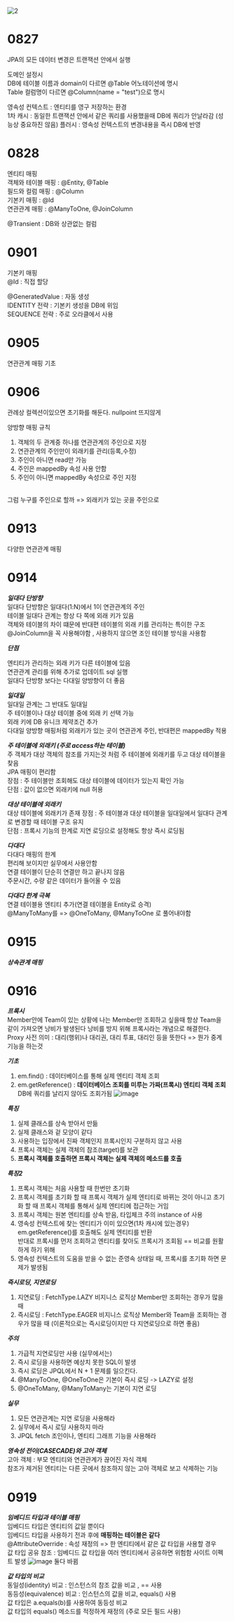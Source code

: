 
![2](https://user-images.githubusercontent.com/62537935/190548170-fe3c9a73-4161-4d82-92c1-a2baf561d755.png)

# 0827

JPA의 모든 데이터 변경은 트랜잭션 안에서 실행<br>

도메인 설정시<br>
DB에 테이블 이름과 domain이 다르면 @Table 어노테이션에 명시<br>
Table 컬럼명이 다르면 @Column(name = "test")으로 명시

영속성 컨텍스트 : 엔티티를 영구 저장하는 환경<br>
1차 캐시 : 동일한 트랜잭션 안에서 같은 쿼리를 사용했을때 DB에 쿼리가 안날라감 (성능상 중요하진 않음)
플러시 : 영속성 컨텍스트의 변경내용을 즉시 DB에 반영<br>

# 0828
엔티티 매핑<br>
객체와 테이블 매핑 : @Entity, @Table<br>
필드와 컬럼 매핑 : @Column<br>
기본키 매핑 : @Id<br>
연관관계 매핑 : @ManyToOne, @JoinColumn<br>

@Transient : DB와 상관없는 컬럼

# 0901
기본키 매핑<br>
@Id : 직접 할당<br>

@GeneratedValue : 자동 생성<br>
IDENTITY 전략 : 기본키 생성을 DB에 위임<br>
SEQUENCE 전략 : 주로 오라클에서 사용

# 0905
연관관계 매핑 기초

# 0906
관례상 컬렉션이있으면 초기화를 해둔다. nullpoint 뜨지않게<br>

양방향 매핑 규칙<br>
1. 객체의 두 관계중 하나를 연관관계의 주인으로 지정
2. 연관관계의 주인만이 외래키를 관리(등록,수정)
3. 주인이 아니면 read만 가능
4. 주인은 mappedBy 속성 사용 안함
5. 주인이 아니면 mappedBy 속성으로 주인 지정

<br>
그럼 누구를 주인으로 할까 => 외래키가 있는 곳을 주인으로

# 0913
다양한 연관관계 매핑

# 0914
**_일대다 단방향_**<br>
일대다 단방향은 일대다(1:N)에서 1이 연관관계의 주인<br>
테이블 일대다 관계는 항상 다 쪽에 외래 키가 있음<br>
객체와 테이블의 차이 떄문에 반대편 테이블의 외래 키를 관리하는 특이한 구조<br>
@JoinColumn을 꼭 사용해야함 , 사용하지 않으면 조인 테이블 방식을 사용함<br>

**_단점_**<br>

엔티티가 관리하는 외래 키가 다른 테이블에 있음<br>
연관관계 관리를 위해 추가로 업데이트 sql 실행<br>
일대다 단방향 보다는 다대일 양방향이 더 좋음<br>

**_일대일_**<br>
일대일 관계는 그 반대도 일대일<br>
주 테이블이나 대상 테이블 중에 외래 키 선택 가능<br>
외래 키에 DB 유니크 제약조건 추가<br>
다대일 양방향 매핑처럼 외래키가 있는 곳이 연관관계 주인, 반대편은 mappedBy 적용<br>

**_주 테이블에 외래키 (주로 access하는 테이블)_**<br>
주 객체가 대상 객체의 참조를 가지는것 처럼 주 테이블에 외래키를 두고 대상 테이블을 찾음<br>
JPA 매핑이 편리함<br>
장점 : 주 테이블만 조회해도 대상 테이블에 데이터가 있는지 확인 가능<br>
단점 : 값이 없으면 외래키에 null 허용<br>

**_대상 테이블에 외래키_**<br>
대상 테이블에 외래키가 존재
장점 : 주 테이블과 대상 테이블을 일대일에서 일대다 관계로 변경할 때 테이블 구조 유지<br>
단점 : 프록시 기능의 한계로 지연 로딩으로 설정해도 항상 즉시 로딩됨

**_다대다_**<br>
다대다 매핑의 한계<br>
편리해 보이지만 실무에서 사용안함<br>
연결 테이블이 단순히 연결만 하고 끝나지 않음<br>
주문시간, 수량 같은 데이터가 들어올 수 있음<br>

**_다대다 한계 극복_**<br>
연결 테이블용 엔티티 추가(연결 테이블을 Entity로 승격)<br>
@ManyToMany를 => @OneToMany, @ManyToOne 로 풀어내야함

# 0915
**_상속관계 매핑_**

# 0916
**_프록시_**<br>
Member안에 Team이 있는 상황에 나는 Member만 조회하고 싶을때 항상 Team을 같이 가져오면 낭비가 발생된다 낭비를 방지 위해 프록시라는 개념으로 해결한다.<br>
Proxy 사전 의미 : 대리(행위)나 대리권, 대리 투표, 대리인 등을 뜻한다 => 뭔가 중계 기능을 하는것<br>

**_기초_**
1. em.find() : 데이터베이스를 통해 실제 엔티티 객체 조회
2. em.getReference() : **데이터베이스 조회를 미루는 가짜(프록시) 엔티티 객체 조회** DB에 쿼리를 날리지 않아도 조회가됨 
![image](https://user-images.githubusercontent.com/62537935/190550564-f3b975ff-9113-42e7-adb5-cd4574b83269.png)

**_특징_**
1. 실제 클래스를 상속 받아서 만듦
2. 실제 클래스와 겉 모양이 같다
3. 사용하는 입장에서 진짜 객체인지 프록시인지 구분하지 않고 사용
4. 프록시 객체는 실제 객체의 참조(target)를 보관
5. **프록시 객체를 호출하면 프록시 객체는 실제 객체의 메소드를 호출**

**_특징2_**
1. 프록시 객체는 처음 사용할 때 한번만 초기화
2. 프록시 객체를 초기화 할 때 프록시 객체가 실제 엔티티로 바뀌는 것이 아니고 초기화 할 때 프록시 객체를 통해서 실제 엔티티에 접근하는 거임
3. 프록시 객체는 원본 엔티티를 상속 받음, 타입체크 주의 instance of 사용
4. 영속성 컨텍스트에 찾는 엔티티가 이미 있으면(1차 캐시에 있는경우) em.getReference()를 호출해도 실제 엔티티를 반환<br>
반대로 프록시를 먼저 조회하고 엔티티를 찾아도 프록시가 조회됨 == 비교를 원활하게 하기 위해
5. 영속성 컨텍스트의 도움을 받을 수 없는 준영속 상태일 때, 프록시를 초기화 하면 문제가 발생됨

**_즉시로딩, 지연로딩_**
1. 지연로딩 : FetchType.LAZY 비지니스 로직상 Member만 조회하는 경우가 많을 때
2. 즉시로딩 : FetchType.EAGER 비지니스 로직상 Member와 Team을 조회하는 경우가 많을 때 (이론적으로는 즉시로딩이지만 다 지연로딩으로 하면 좋음)

**_주의_**
1. 가급적 지연로딩만 사용 (실무에서는)
2. 즉시 로딩을 사용하면 예상치 못한 SQL이 발생
3. 즉시 로딩은 JPQL에서 N + 1 문제를 일으킨다.
4. @ManyToOne, @OneToOne은 기본이 즉시 로딩 -> LAZY로 설정
5. @OneToMany, @ManyToMany는 기본이 지연 로딩

**_실무_**
1. 모든 연관관계는 지연 로딩을 사용해라
2. 실무에서 즉시 로딩 사용하지 마라
3. JPQL fetch 조인이나, 엔티티 그래프 기능을 사용해라

**_영속성 전이(CASECADE)와 고아 객체_**<br>
고아 객체 : 부모 엔티티와 연관관계가 끊어진 자식 객체<br>
참조가 제거된 엔티티는 다른 곳에서 참조하지 않는 고아 객체로 보고 삭제하는 기능

# 0919
**_임베디드 타입과 테이블 매핑_**<br>
임베디드 타입은 엔티티의 값일 뿐이다<br>
임베디드 타입을 사용하기 전과 후에 **매핑하는 테이블은 같다**<br>
@AttributeOverride : 속성 재정의 => 한 엔티티에서 같은 값 타입을 사용할 경우<br>
값 타입 공유 참조 : 임베디드 값 타입을 여러 엔티티에서 공유하면 위험함 사이트 이펙트 발생
![image](https://user-images.githubusercontent.com/62537935/190937834-549a4493-21a5-4374-b6a4-d33b8ad32b90.png)
둘다 바뀜<br>

**_값 타입의 비교_**<br>
동일성(identity) 비교 : 인스턴스의 참조 값을 비교 , == 사용 <br>
동등성(equivalence) 비교 : 인스턴스의 값을 비교, equals() 사용 <br>
값 타입은 a.equals(b)를 사용하여 동등성 비교<br>
값 타입의 equals() 메소드를 적정하게 재정의 (주로 모든 필드 사용)
